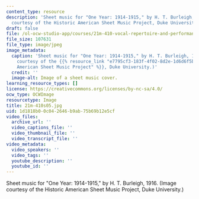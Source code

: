 ```yaml
---
content_type: resource
description: 'Sheet music for "One Year: 1914-1915," by H. T. Burleigh, 1916. (Image
  courtesy of the Historic American Sheet Music Project, Duke University.)'
draft: false
file: /ol-ocw-studio-app/courses/21m-410-vocal-repertoire-and-performance-african-american-composers-spring-2005/1d1818b00c042646b9ab75b69b12e5cf_21m-410s05.jpg
file_size: 107631
file_type: image/jpeg
image_metadata:
  caption: 'Sheet music for "One Year: 1914-1915," by H. T. Burleigh, 1916. (Image
    courtesy of the {{% resource_link "e7795cf3-183f-4f02-8d2e-1d6d6f5b0778" "Historic
    American Sheet Music Project" %}}, Duke University.)'
  credit: ''
  image-alt: Image of a sheet music cover.
learning_resource_types: []
license: https://creativecommons.org/licenses/by-nc-sa/4.0/
ocw_type: OCWImage
resourcetype: Image
title: 21m-410s05.jpg
uid: 1d1818b0-0c04-2646-b9ab-75b69b12e5cf
video_files:
  archive_url: ''
  video_captions_file: ''
  video_thumbnail_file: ''
  video_transcript_file: ''
video_metadata:
  video_speakers: ''
  video_tags: ''
  youtube_description: ''
  youtube_id: ''
---
```

Sheet music for "One Year: 1914-1915," by H. T. Burleigh, 1916. (Image courtesy of the Historic American Sheet Music Project, Duke University.)